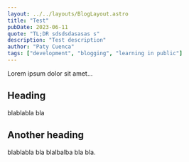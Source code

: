```yaml
---
layout: ../../layouts/BlogLayout.astro
title: "Test"
pubDate: 2023-06-11
quote: "TL;DR sdsdsdasasas s"
description: "Test description"
author: "Paty Cuenca"
tags: ["development", "blogging", "learning in public"]
---
```


Lorem ipsum dolor sit amet...

## Heading

blablabla bla

## Another heading

blablabla bla blalbalba bla bla.
